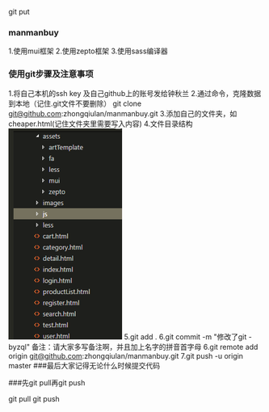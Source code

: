 git put
### manmanbuy
1.使用mui框架
2.使用zepto框架
3.使用sass编译器


### 使用git步骤及注意事项

1.将自己本机的ssh key 及自己github上的账号发给钟秋兰
2.通过命令，克隆数据到本地（记住.git文件不要删除）
git clone git@github.com:zhongqiulan/manmanbuy.git
3.添加自己的文件夹，如 cheaper.html(记住文件夹里需要写入内容)
4.文件目录结构
 <img src="./images/目录格式.png" alt="">
5.git add .
6.git commit -m "修改了git -byzql"
备注：请大家多写备注啊，并且加上名字的拼音首字母
6.git remote add origin git@github.com:zhongqiulan/manmanbuy.git
7.git push -u origin master
###最后大家记得无论什么时候提交代码

###先git pull再git push

git pull
git push 
